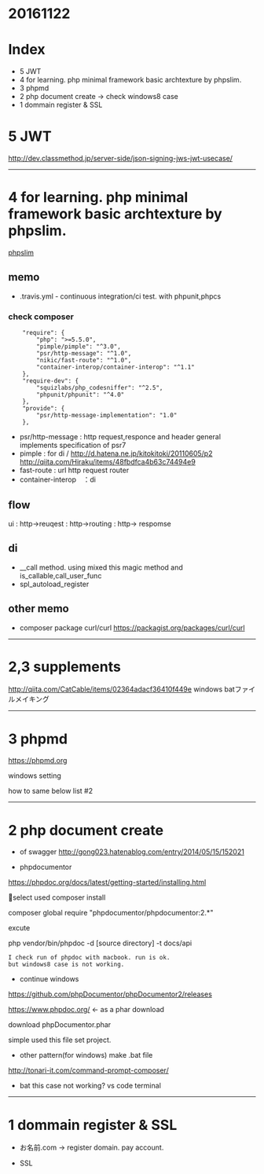 # 20161122

# Index
- 5 JWT
- 4 for learning. php minimal framework basic archtexture by phpslim.
- 3 phpmd
- 2 php document create -> check windows8 case
- 1 dommain register & SSL


# 5 JWT

http://dev.classmethod.jp/server-side/json-signing-jws-jwt-usecase/ 



----------------------
# 4 for learning. php minimal framework basic archtexture by phpslim.

[phpslim](https://github.com/slimphp/Slim)

## memo

- .travis.yml - continuous integration/ci test. with phpunit,phpcs


### check composer

```
    "require": {
        "php": ">=5.5.0",
        "pimple/pimple": "^3.0",
        "psr/http-message": "^1.0",
        "nikic/fast-route": "^1.0",
        "container-interop/container-interop": "^1.1"
    },
    "require-dev": {
        "squizlabs/php_codesniffer": "^2.5",
        "phpunit/phpunit": "^4.0"
    },
    "provide": {
        "psr/http-message-implementation": "1.0"
    },

```

- psr/http-message : http request,responce and header general implements specification of psr7
- pimple : for di / http://d.hatena.ne.jp/kitokitoki/20110605/p2
http://qiita.com/Hiraku/items/48fbdfca4b63c74494e9
- fast-route : url http request router
- container-interop　：di

## flow

ui  :  http->reuqest  : http->routing  : http-> respomse

## di
- __call method.
using mixed this magic method and is_callable,call_user_func
- spl_autoload_register





## other memo

- composer package curl/curl
https://packagist.org/packages/curl/curl

----------------------

# 2,3 supplements

http://qiita.com/CatCable/items/02364adacf36410f449e
windows batファイルメイキング



----------------------
# 3 phpmd

https://phpmd.org

windows setting

how to same below list #2



----------------------
# 2 php document create 

- of swagger
http://gong023.hatenablog.com/entry/2014/05/15/152021

- phpdocumentor

https://phpdoc.org/docs/latest/getting-started/installing.html

select used composer install

composer global require "phpdocumentor/phpdocumentor:2.*"

excute

php vendor/bin/phpdoc -d [source directory] -t docs/api

    I check run of phpdoc with macbook. run is ok. 
    but windows8 case is not working.



- continue windows

https://github.com/phpDocumentor/phpDocumentor2/releases

https://www.phpdoc.org/ <- as a phar download

download phpDocumentor.phar

simple used this file set project.


- other pattern(for windows) make .bat file

http://tonari-it.com/command-prompt-composer/

- bat this case not working? vs code terminal


----------------------

# 1 dommain register & SSL

- お名前.com -> register domain.
pay account.

- SSL




